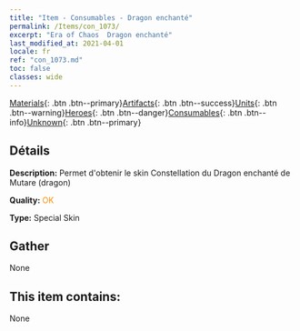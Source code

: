 ```yaml
---
title: "Item - Consumables - Dragon enchanté"
permalink: /Items/con_1073/
excerpt: "Era of Chaos  Dragon enchanté"
last_modified_at: 2021-04-01
locale: fr
ref: "con_1073.md"
toc: false
classes: wide
---
```

 [Materials](/fr/Items/){: .btn .btn--primary}[Artifacts](/fr/Items/Artifacts/){: .btn .btn--success}[Units](/fr/Items/Units/){: .btn .btn--warning}[Heroes](/fr/Items/Heroes/){: .btn .btn--danger}[Consumables](/fr/Items/Consumables/){: .btn .btn--info}[Unknown](/fr/Items/Unknown/){: .btn .btn--primary}

## Détails
 **Description:** Permet d'obtenir le skin Constellation du Dragon enchanté de Mutare (dragon)

 **Quality:** <span style="color: #FF8C00">OK</span>

 **Type:** Special Skin

## Gather

  None

## This item contains:

  None

